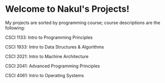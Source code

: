 # Welcome to Nakul's Projects!

My projects are sorted by programming course; course descriptions are the following:

CSCI 1133: Intro to Programming Principles

CSCI 1933: Intro to Data Structures & Algorithms

CSCI 2021: Intro to Machine Architecture

CSCI 2041: Advanced Programming Principles

CSCI 4061: Intro to Operating Systems 
